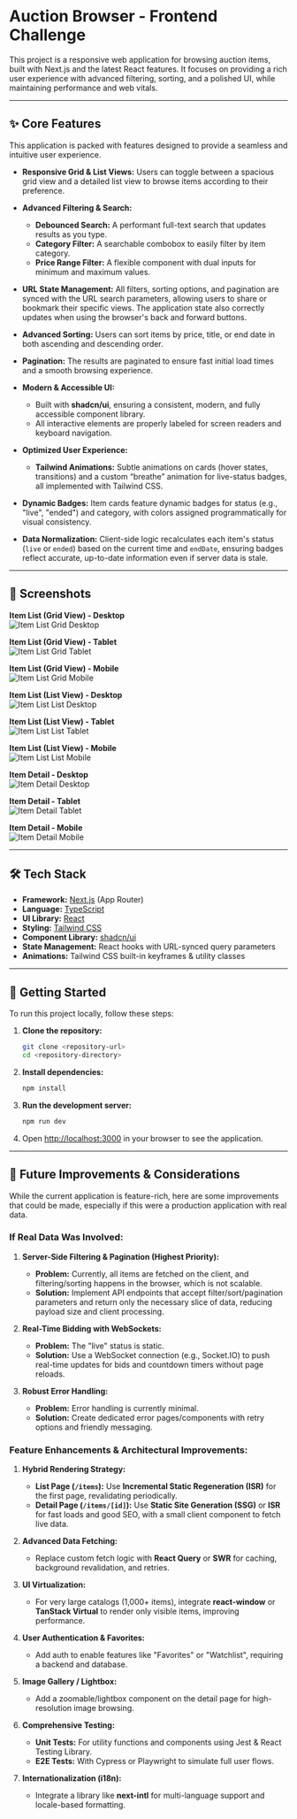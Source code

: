 # Auction Browser - Frontend Challenge

This project is a responsive web application for browsing auction items, built with Next.js and the latest React features. It focuses on providing a rich user experience with advanced filtering, sorting, and a polished UI, while maintaining performance and web vitals.

---

## ✨ Core Features

This application is packed with features designed to provide a seamless and intuitive user experience.

- **Responsive Grid & List Views:** Users can toggle between a spacious grid view and a detailed list view to browse items according to their preference.
- **Advanced Filtering & Search:**

  - **Debounced Search:** A performant full-text search that updates results as you type.
  - **Category Filter:** A searchable combobox to easily filter by item category.
  - **Price Range Filter:** A flexible component with dual inputs for minimum and maximum values.

- **URL State Management:** All filters, sorting options, and pagination are synced with the URL search parameters, allowing users to share or bookmark their specific views. The application state also correctly updates when using the browser's back and forward buttons.
- **Advanced Sorting:** Users can sort items by price, title, or end date in both ascending and descending order.
- **Pagination:** The results are paginated to ensure fast initial load times and a smooth browsing experience.
- **Modern & Accessible UI:**

  - Built with **shadcn/ui**, ensuring a consistent, modern, and fully accessible component library.
  - All interactive elements are properly labeled for screen readers and keyboard navigation.

- **Optimized User Experience:**

  - **Tailwind Animations:** Subtle animations on cards (hover states, transitions) and a custom “breathe” animation for live-status badges, all implemented with Tailwind CSS.

- **Dynamic Badges:** Item cards feature dynamic badges for status (e.g., "live", "ended") and category, with colors assigned programmatically for visual consistency.
- **Data Normalization:** Client-side logic recalculates each item's status (`live` or `ended`) based on the current time and `endDate`, ensuring badges reflect accurate, up-to-date information even if server data is stale.

---

## 📸 Screenshots

**Item List (Grid View) - Desktop**<br>
![Item List Grid Desktop](https://github.com/lachezar-dimov93/my-auction-app/blob/main/docs/assets/item_list_grid_view_desktop.png)

**Item List (Grid View) - Tablet**<br>
![Item List Grid Tablet](https://github.com/lachezar-dimov93/my-auction-app/blob/main/docs/assets/item_list_grid_view_tablet.png)

**Item List (Grid View) - Mobile**<br>
![Item List Grid Mobile](https://github.com/lachezar-dimov93/my-auction-app/blob/main/docs/assets/item_list_grid_mobile.png)

**Item List (List View) - Desktop**<br>
![Item List List Desktop](https://github.com/lachezar-dimov93/my-auction-app/blob/main/docs/assets/item_list_list_desktop.png)

**Item List (List View) - Tablet**<br>
![Item List List Tablet](https://github.com/lachezar-dimov93/my-auction-app/blob/main/docs/assets/item_list_list_tablet.png)

**Item List (List View) - Mobile**<br>
![Item List List Mobile](https://github.com/lachezar-dimov93/my-auction-app/blob/main/docs/assets/item_list_list_mobile.png)

**Item Detail - Desktop**<br>
![Item Detail Desktop](https://github.com/lachezar-dimov93/my-auction-app/blob/main/docs/assets/item_details_desktop.png)

**Item Detail - Tablet**<br>
![Item Detail Tablet](https://github.com/lachezar-dimov93/my-auction-app/blob/main/docs/assets/item_details_tablet.png)

**Item Detail - Mobile**<br>
![Item Detail Mobile](https://github.com/lachezar-dimov93/my-auction-app/blob/main/docs/assets/item_details_mobile.png)

---

## 🛠️ Tech Stack

- **Framework:** [Next.js](https://nextjs.org/) (App Router)
- **Language:** [TypeScript](https://www.typescriptlang.org/)
- **UI Library:** [React](https://reactjs.org/)
- **Styling:** [Tailwind CSS](https://tailwindcss.com/)
- **Component Library:** [shadcn/ui](https://ui.shadcn.com/)
- **State Management:** React hooks with URL-synced query parameters
- **Animations:** Tailwind CSS built-in keyframes & utility classes

---

## 🚀 Getting Started

To run this project locally, follow these steps:

1. **Clone the repository:**

   ```bash
   git clone <repository-url>
   cd <repository-directory>
   ```

2. **Install dependencies:**

   ```bash
   npm install
   ```

3. **Run the development server:**

   ```bash
   npm run dev
   ```

4. Open [http://localhost:3000](http://localhost:3000) in your browser to see the application.

---

## 🔮 Future Improvements & Considerations

While the current application is feature-rich, here are some improvements that could be made, especially if this were a production application with real data.

### If Real Data Was Involved:

1. **Server-Side Filtering & Pagination (Highest Priority):**

   - **Problem:** Currently, all items are fetched on the client, and filtering/sorting happens in the browser, which is not scalable.
   - **Solution:** Implement API endpoints that accept filter/sort/pagination parameters and return only the necessary slice of data, reducing payload size and client processing.

2. **Real-Time Bidding with WebSockets:**

   - **Problem:** The "live" status is static.
   - **Solution:** Use a WebSocket connection (e.g., Socket.IO) to push real-time updates for bids and countdown timers without page reloads.

3. **Robust Error Handling:**

   - **Problem:** Error handling is currently minimal.
   - **Solution:** Create dedicated error pages/components with retry options and friendly messaging.

### Feature Enhancements & Architectural Improvements:

1. **Hybrid Rendering Strategy:**

   - **List Page (`/items`):** Use **Incremental Static Regeneration (ISR)** for the first page, revalidating periodically.
   - **Detail Page (`/items/[id]`):** Use **Static Site Generation (SSG)** or **ISR** for fast loads and good SEO, with a small client component to fetch live data.

2. **Advanced Data Fetching:**

   - Replace custom fetch logic with **React Query** or **SWR** for caching, background revalidation, and retries.

3. **UI Virtualization:**

   - For very large catalogs (1,000+ items), integrate **react-window** or **TanStack Virtual** to render only visible items, improving performance.

4. **User Authentication & Favorites:**

   - Add auth to enable features like "Favorites" or "Watchlist", requiring a backend and database.

5. **Image Gallery / Lightbox:**

   - Add a zoomable/lightbox component on the detail page for high-resolution image browsing.

6. **Comprehensive Testing:**

   - **Unit Tests:** For utility functions and components using Jest & React Testing Library.
   - **E2E Tests:** With Cypress or Playwright to simulate full user flows.

7. **Internationalization (i18n):**

   - Integrate a library like **next-intl** for multi-language support and locale-based formatting.
